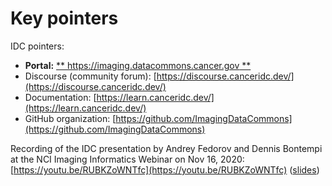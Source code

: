 # Key pointers

IDC pointers:

* **Portal:** [** https://imaging.datacommons.cancer.gov **](https://portal.imaging.datacommons.cancer.gov)
* Discourse \(community forum\): [https://discourse.canceridc.dev/](https://discourse.canceridc.dev/)
* Documentation: [https://learn.canceridc.dev/](https://learn.canceridc.dev/)
* GitHub organization: [https://github.com/ImagingDataCommons](https://github.com/ImagingDataCommons)

Recording of the IDC presentation by Andrey Fedorov and Dennis Bontempi at the NCI Imaging Informatics Webinar on Nov 16, 2020: [https://youtu.be/RUBKZoWNTfc](https://youtu.be/RUBKZoWNTfc) \([slides](https://bit.ly/2Uza99v)\)

